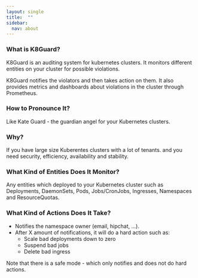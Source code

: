 ```yaml
---
layout: single
title:  ""
sidebar:
  nav: about
---
```


### What is K8Guard?


K8Guard is an auditing system for kubernetes clusters.
It monitors different entities on your cluster for possible violations.

K8Guard notifies the violators and then takes action on them. It also provides metrics and dashboards about violations in the cluster through Prometheus.  

### How to Pronounce It?

Like Kate Guard - the guardian angel for your Kubernetes clusters.


### Why?

If you have large size Kuberentes clusters with a lot of tenants. and you need security, efficiency, availability and stability.


### What Kind of Entities Does It Monitor?

Any entities which deployed to your Kubernetes cluster such as Deployments, DaemonSets, Pods, Jobs/CronJobs, Ingresses, Namespaces and ResourceQuotas.

### What Kind of Actions Does It Take?

- Notifies the namespace owner (email, hipchat, ...).
- After X amount of notifications, it will do a hard action such as:
    - Scale bad deployments down to zero
    - Suspend bad jobs
    - Delete bad ingress

Note that there is a safe mode - which only notifies and does not do hard actions.
